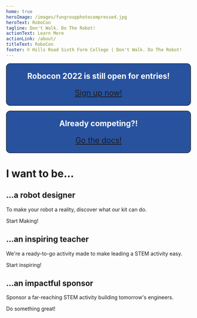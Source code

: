 ```yaml
---
home: true
heroImage: /images/fungroupphotocompressed.jpg
heroText: RoboCon
tagline: Don't Walk. Do The Robot!
actionText: Learn More
actionLink: /about/
titleText: RoboCon
footer: © Hills Road Sixth Form College | Don't Walk. Do The Robot!
---
```

<div style="text-align:center; border-style: solid; border-width:1px; border-color: #000000; border-radius: 10px; padding-bottom: 1000; background-color: #28529e; font-size: 21px; padding: 0 1rem; color:white;">
<p>
<strong>Robocon 2022 is still open for entries!</strong>
</p>

<p>
<a href="https://hr-robocon.org/signup" class="link-button" style="display: inline-block">Sign up now!</a>

</p>
</div>

<p>

<h>   </h>

</p>

<div style="text-align:center; border-style: solid; border-width:1px; border-color: #000000; border-radius: 10px; background-color: #28529e; font-size: 21px; padding: 0 1rem; color:white;">
<p>
<strong>Already competing?!</strong>
</p>
<p>
<a href="https://hr-robocon.org/docs" class="link-button" style="display: inline-block">Go the docs!</a>

</p>
</div>

<h1>I want to be...</h1>

<div class="features">
  <div class="feature">
    <h2>...a robot designer</h2>
    <p>To make your robot a reality, discover what our kit can do.</p>
    <router-link class="feature-button" to="/about/for-students.html">Start Making!</router-link>
  </div>
  <div class="feature">
    <h2>...an inspiring teacher</h2>
    <p>We're a ready-to-go activity made to make leading a STEM activity easy.</p>
    <router-link class="feature-button" to="/about/for-teachers.html">Start inspiring!</router-link>
  </div>
  <div class="feature">
    <h2>...an impactful sponsor</h2>
    <p>Sponsor a far-reaching STEM activity building tomorrow's engineers.</p>
    <router-link class="feature-button" to="/about/for-sponsors.html">Do something great!</router-link>
  </div>
</div>